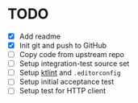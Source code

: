 # TODO

- [x] Add readme
- [x] Init git and push to GitHub
- [ ] Copy code from upstream repo
- [ ] Setup integration-test source set
- [ ] Setup [ktlint](https://ktlint.github.io/) and `.editorconfig`
- [ ] Setup initial acceptance test
- [ ] Setup test for HTTP client